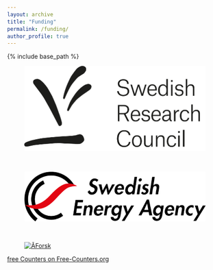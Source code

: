 ```yaml
---
layout: archive
title: "Funding"
permalink: /funding/
author_profile: true
---
```


{% include base_path %}

<figure>
  <a href="/images/funpic/VR.png">
  <img src="/images/funpic/VR.png" alt = "VR" />
    </a>
</figure><br>

<figure>
  <a href="/images/funpic/SEA.png">
  <img src="/images/funpic/SEA.png" alt = "SEA" />
    </a>
</figure><br>

<figure>
  <a href="/images/funpic/ÅForsk.png">
  <img src="/images/funpic/ÅForsk.png" alt = "ÅForsk" />
    </a>
</figure><be>



 <a href='https://www.free-counters.org/'>free Counters on Free-Counters.org</a> <script type='text/javascript' src='https://www.freevisitorcounters.com/auth.php?id=aa2fda6bc370ce53317310be89e740457ba18abe'></script>
<script type="text/javascript" src="https://www.freevisitorcounters.com/en/home/counter/1268257/t/4"></script>
